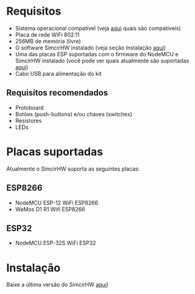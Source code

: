 # Requisitos 
- Sistema operacional compatível (veja <a href="https://github.com/diegocardoso93/SimcirHW/releases" target="_blank">aqui</a> quais são compatíveis)
- Placa de rede WiFi 802.11
- 256MB de memória (livre)
- O software SimcirHW instalado (veja seção Instalação <a href="#instalacao">aqui</a>)
- Uma das placas ESP suportadas com o firmware do NodeMCU e SimcirHW instalado (você pode ver quais atualmente são suportadas <a href="#placas-suportadas">aqui</a>)
- Cabo USB para alimentação do kit 

## Requisitos recomendados 
- Protoboard
- Botões (push-buttons) e/ou chaves (switches)
- Resistores
- LEDs

# Placas suportadas
Atualmente o SimcirHW suporta as seguintes placas:

## ESP8266 
- NodeMCU ESP-12 WiFi ESP8266
- WeMos D1 R1 Wifi ESP8266

## ESP32
- NodeMCU ESP-32S WiFi ESP32

# Instalação 
Baixe a última versão do SimcirHW <a href="https://github.com/diegocardoso93/SimcirHW/releases" target="_blank">aqui</a>)

